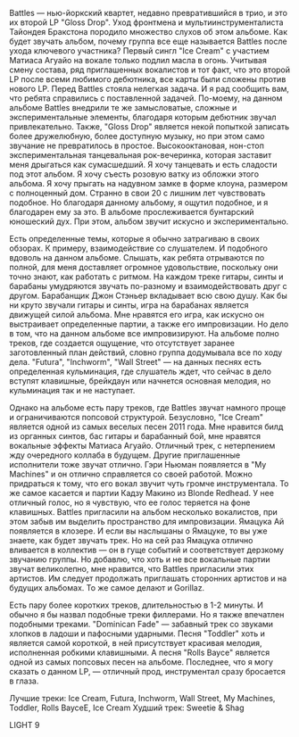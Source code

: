 Battles — нью-йоркский квартет, недавно превратившийся в трио, и это их второй LP "Gloss Drop". Уход фронтмена и мультиинструменталиста Тайондея Бракстона породило множество слухов об этом альбоме. Как будет звучать альбом, почему группа все еще называется Battles после ухода ключевого участника? Первый сингл "Ice Cream" с участием Матиаса Агуайо на вокале только подлил масла в огонь. Учитывая смену состава, ряд приглашенных вокалистов и тот факт, что это второй LP после всеми любимого дебютника, все карты были сложены против нового LP. Перед Battles стояла нелегкая задача. И я рад сообщить вам, что ребята справились с поставленной задачей. По-моему, на данном альбоме Battles внедрили те же замысловатые, сложные и экспериментальные элементы, благодаря которым дебютник звучал привлекательно. Также, "Gloss Drop" является некой попыткой записать более дружелюбную, более доступную музыку, но при этом само звучание не превратилось в простое. Высокооктановая, нон-стоп экспериментальная танцевальная рок-вечеринка, которая заставит меня дрыгаться как сумасшедший. Я хочу танцевать и есть сладости под этот альбом. Я хочу съесть розовую ватку из обложки этого альбома. Я хочу прыгать на надувном замке в форме клоуна, размером с полноценный дом. Странно в свои 20 с лишним лет чувствовать подобное. Но благодаря данному альбому, я ощутил подобное, и я благодарен ему за это. В альбоме прослеживается бунтарский юношеский дух. При этом, альбом звучит искусно и экспериментально.

Есть определенные темы, которые я обычно затрагиваю в своих обзорах. К примеру, взаимодействие со слушателем. И подобного вдоволь на данном альбоме. Слышать, как ребята отрываются по полной, для меня доставляет огромное удовольствие, поскольку они точно знают, как работать с ритмом. На каждом треке гитары, синты и барабаны умудряются звучать по-разному и взаимодействовать друг с другом. Барабанщик Джон Стэньер вкладывает всю свою душу. Как бы ни круто звучали гитары и синты, игра на барабанах является движущей силой альбома. Мне нравятся его игра, как искусно он выстраивает определенные партии, а также его импровизации. Но дело в том, что на данном альбоме все импровизируют. На альбоме полно треков, где создается ощущение, что отсутствует заранее заготовленный план действий, словно группа додумывала все по ходу дела. "Futura", "Inchworm", "Wall Street" — на данных песнях есть определенная кульминация, где слушатель ждет, что сейчас в дело вступят клавишные, брейкдаун или начнется основная мелодия, но кульминация так и не наступает.

Однако на альбоме есть пару треков, где Battles звучат намного проще и ограничиваются попсовой структурой. Безусловно, "Ice Cream" является одной из самых веселых песен 2011 года. Мне нравится билд из органных синтов, бас гитары и барабанный бой, мне нравятся вокальные эффекты Матиаса Агуайо. Отличный трек, с нетерпением жду очередного коллаба в будущем. Другие приглашенные исполнители тоже звучат отлично. Гэри Ньюман появляется в "My Machines" и он отлично справляется со своей работой. Можно придраться к тому, что его вокал звучит чуть громче инструментала. То же самое касается и партии Кадзу Макино из Blonde Redhead. У нее отличный голос, но я чувствую, что ее голос теряется на фоне клавишных. Battles пригласили на альбом несколько вокалистов, при этом забыв им выделить пространство для импровизации. Ямацука Ай появляется в клозере. И если вы наслышаны о Ямацуке, то вы уже знаете, как будет звучать трек. Но на сей раз Ямацука отлично вливается в коллектив — он в гуще событий и соответствует дерзкому звучанию группы. Но добавлю, что хоть и не все вокальные партии звучат великолепно, мне нравится, что Battles пригласили этих артистов. Им следует продолжать приглашать сторонних артистов и на будущих альбомах. То же самое делают и Gorillaz.

Есть пару более коротких треков, длительностью в 1-2 минуты. И обычно я бы назвал подобные треки филлерами. Но я также впечатлен подобными треками. "Dominican Fade" — забавный трек со звуками хлопков в ладоши и пафосными ударными. Песня "Toddler" хоть и является самой короткой, в ней присутствует красивая мелодия, исполненная робкими клавишными. А песня "Rolls Bayce" является одной из самых попсовых песен на альбоме. Последнее, что я могу сказать о данном LP, — отличный прод, инструментал сразу бросается в глаза.

Лучшие треки: Ice Cream, Futura, Inchworm, Wall Street, My Machines, Toddler, Rolls BayceE, Ice Cream
Худший трек: Sweetie & Shag

LIGHT 9
